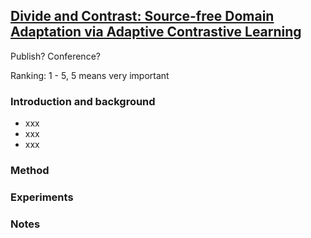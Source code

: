 ## [Divide and Contrast: Source-free Domain Adaptation via Adaptive Contrastive Learning](link)
Publish? Conference?

Ranking: 1 - 5, 5 means very important
### Introduction and background
- xxx
- xxx
- xxx

### Method

### Experiments

### Notes

